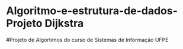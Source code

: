 # Algoritmo-e-estrutura-de-dados-Projeto Dijkstra

#Projeto de Algortimos do curso de Sistemas de Informação UFPE
